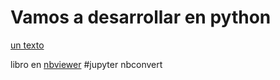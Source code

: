 # Vamos a desarrollar en python
[un texto](notebook.ipynb)

libro en [nbviewer](https://nbviewer.jupyter.org/github/minder13/minder/blob/master/notebook.ipynb)
#jupyter nbconvert 
